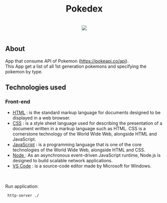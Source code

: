<h1 align="center">Pokedex </h1>

<br>
<div align="center">
<img src="https://user-images.githubusercontent.com/67349235/208665696-661d1b22-5cab-4f92-bea1-5c8b872c2c1b.png">
</div>

<br>
<h2>About</h2>

App that consume API of Pokemon (https://pokeapi.co/api).<br>
This App get a list of all 1st generation pokemons and specifying the pokemon by type.

<h2>Technologies used</h2>
 <h3>Front-end </h3>
 <ul>
	<li><a href="https://developer.mozilla.org/pt-BR/docs/Web/HTML"> HTML</a> :  is the standard markup language for documents designed to be displayed in a web browser. </li>
	<li><a href="https://developer.mozilla.org/pt-BR/docs/Web/CSS"> CSS</a> : is a style sheet language used for describing the presentation of a document written in a markup language such as HTML. CSS is a cornerstone technology of the World Wide Web, alongside HTML and JavaScript. </li>
	<li><a href="https://developer.mozilla.org/ptBR/docs/Web/JavaScript"> JavaScript</a> : is a programming language that is one of the core technologies of the World Wide Web, alongside HTML and CSS. </li>
	<li><a href="https://nodejs.org/"> Node </a> : As an asynchronous event-driven JavaScript runtime, Node.js is designed to build scalable network applications. </li>
	<li><a href="https://code.visualstudio.com/"> VS Code</a> : is a source-code editor made by Microsoft for Windows. </li>
</ul>

<br><br>
Run application:

```
 http-server ./
```
